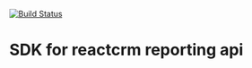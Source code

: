 [![Build Status](https://travis-ci.org/continuous-software/42-cent-omise.svg?branch=master)](https://travis-ci.org/continuous-software/node-reactcrm-reporting)

# SDK for reactcrm reporting api